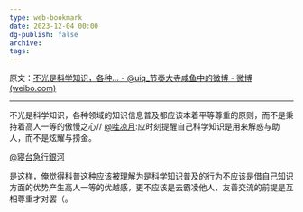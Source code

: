 ```yaml
---
type: web-bookmark
date: 2023-12-04 00:00
dg-publish: false
archive: 
tags:
---
```

原文：[不光是科学知识，各种... - @uiq_节奏大寺咸鱼中的微博 - 微博 (weibo.com)](https://weibo.com/1878491423/J8Jx1vG2g?pagetype=fav)

---

不光是科学知识，各种领域的知识信息普及都应该本着平等尊重的原则，而不是秉持着高人一等的傲慢之心// [@哇凉月](https://weibo.com/n/%E5%93%87%E5%87%89%E6%9C%88):应时刻提醒自己科学知识是用来解惑与助人，而不是炫耀与捞金。

[@寝台急行銀河](https://weibo.com/u/2104489711)

是这样，俺觉得科普这种应该被理解为是科学知识普及的行为不应该是借自己知识方面的优势产生高人一等的优越感，更不应该是去霸凌他人，友善交流的前提是互相尊重才对罢（。 ​​​